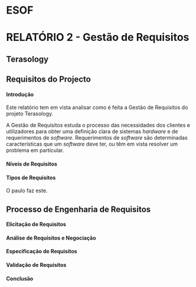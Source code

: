 # ESOF
# RELATÓRIO 2 - Gestão de Requisitos
## Terasology

## Requisitos do Projecto

#### Introdução
Este relatório tem em vista analisar como é feita a Gestão de Requisitos do projeto Terasology.

A Gestão de Requisitos estuda o processo das necessidades dos clientes e utilizadores para obter uma definição clara de 
sistemas *hardware* e de requerimentos de *software*. Requerimentos de *software* são determinadas características
que um *software* deve ter, ou têm em vista resolver um problema em particular.

#### Níveis de Requisitos

#### Tipos de Requisitos
  O paulo faz este.

## Processo de Engenharia de Requisitos

#### Elicitação de Requisitos

#### Análise de Requisitos e Negociação

#### Especificação de Requisitos

#### Validação de Requisitos

#### Conclusão
